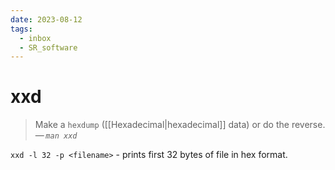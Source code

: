 ```yaml
---
date: 2023-08-12
tags:
  - inbox
  - SR_software
---
```


# xxd

> Make a `hexdump` ([[Hexadecimal|hexadecimal]] data) or do the reverse.\
> — <cite>`man xxd`</cite>

`xxd -l 32 -p <filename>` - prints first 32 bytes of file in hex format.